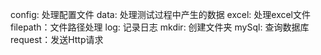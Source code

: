 config: 处理配置文件
data: 处理测试过程中产生的数据
excel: 处理excel文件
filepath：文件路径处理
log: 记录日志
mkdir: 创建文件夹
mySql: 查询数据库
request：发送Http请求
